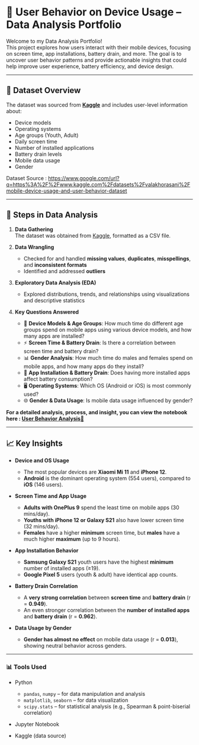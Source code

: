 # 📱 User Behavior on Device Usage – Data Analysis Portfolio

Welcome to my Data Analysis Portfolio!  
This project explores how users interact with their mobile devices, focusing on screen time, app installations, battery drain, and more. The goal is to uncover user behavior patterns and provide actionable insights that could help improve user experience, battery efficiency, and device design.

---

## 📂 Dataset Overview

The dataset was sourced from **[Kaggle](https://www.google.com/url?q=https%3A%2F%2Fwww.kaggle.com%2Fdatasets%2Fvalakhorasani%2Fmobile-device-usage-and-user-behavior-dataset)** and includes user-level information about:

- Device models
- Operating systems
- Age groups (Youth, Adult)
- Daily screen time
- Number of installed applications
- Battery drain levels
- Mobile data usage
- Gender

Dataset Source :  https://www.google.com/url?q=https%3A%2F%2Fwww.kaggle.com%2Fdatasets%2Fvalakhorasani%2Fmobile-device-usage-and-user-behavior-dataset

---

## 🔧 Steps in Data Analysis

1. **Data Gathering**  
   The dataset was obtained from [Kaggle](https://www.google.com/url?q=https%3A%2F%2Fwww.kaggle.com%2Fdatasets%2Fvalakhorasani%2Fmobile-device-usage-and-user-behavior-dataset), formatted as a CSV file.

2. **Data Wrangling**  
   - Checked for and handled **missing values**, **duplicates**, **misspellings**, and **inconsistent formats**  
   - Identified and addressed **outliers**

3. **Exploratory Data Analysis (EDA)**  
   - Explored distributions, trends, and relationships using visualizations and descriptive statistics

4. **Key Questions Answered**
   - 📱 **Device Models & Age Groups**: How much time do different age groups spend on mobile apps using various device models, and how many apps are installed?
   - ⚡ **Screen Time & Battery Drain**: Is there a correlation between screen time and battery drain?
   - 📊 **Gender Analysis**: How much time do males and females spend on mobile apps, and how many apps do they install?
   - 📲 **App Installation & Battery Drain**: Does having more installed apps affect battery consumption?
   - 🖥️ **Operating Systems**: Which OS (Android or iOS) is most commonly used?
   - 🌐 **Gender & Data Usage**: Is mobile data usage influenced by gender?
  
**For a detailed analysis, process, and insight, you can view the notebook here : [User Behavior Analysis📄](https://github.com/ngrlearningjourney/mobile-device-usage-analysis/blob/main/user_behavior_analysis.ipynb)**

---

## 📈 Key Insights

- **Device and OS Usage**
  - The most popular devices are **Xiaomi Mi 11** and **iPhone 12**.
  - **Android** is the dominant operating system (554 users), compared to **iOS** (146 users). 

- **Screen Time and App Usage**
  - **Adults with OnePlus 9** spend the least time on mobile apps (30 mins/day).
  - **Youths with iPhone 12 or Galaxy S21** also have lower screen time (32 mins/day).
  - **Females** have a higher **minimum** screen time, but **males** have a much higher **maximum** (up to 9 hours).

- **App Installation Behavior**
  - **Samsung Galaxy S21** youth users have the highest **minimum** number of installed apps (≥19).
  - **Google Pixel 5** users (youth & adult) have identical app counts.

- **Battery Drain Correlation**
  - A **very strong correlation** between **screen time** and **battery drain** (r = **0.949**).
  - An even stronger correlation between the **number of installed apps** and **battery drain** (r = **0.962**).

- **Data Usage by Gender**
  - **Gender has almost no effect** on mobile data usage (r = **0.013**), showing neutral behavior across genders.

---

### 📊 Tools Used

* Python

  * `pandas`, `numpy` – for data manipulation and analysis
  * `matplotlib`, `seaborn` – for data visualization
  * `scipy.stats` – for statistical analysis (e.g., Spearman & point-biserial correlation)
* Jupyter Notebook
* Kaggle (data source)
